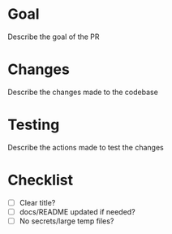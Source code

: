 # Goal 
Describe the goal of the PR

# Changes
Describe the changes made to the codebase

# Testing
Describe the actions made to test the changes

# Checklist
- [ ] Clear title?
- [ ] docs/README updated if needed?
- [ ] No secrets/large temp files?
